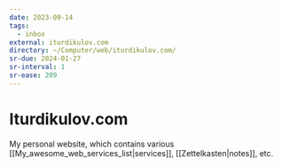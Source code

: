 ```yaml
---
date: 2023-09-14
tags:
  - inbox
external: iturdikulov.com
directory: ~/Computer/web/iturdikulov.com/
sr-due: 2024-01-27
sr-interval: 1
sr-ease: 209
---
```


# Iturdikulov.com

My personal website, which contains various
[[My_awesome_web_services_list|services]], [[Zettelkasten|notes]], etc.

